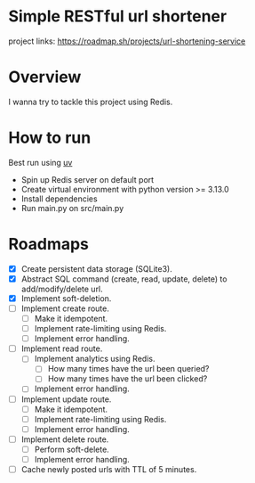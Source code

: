 # Simple RESTful url shortener
project links: https://roadmap.sh/projects/url-shortening-service

# Overview
I wanna try to tackle this project using Redis.


# How to run
Best run using [uv](https://astral.sh)
- Spin up Redis server on default port
- Create virtual environment with python version >= 3.13.0
- Install dependencies
- Run main.py on src/main.py


# Roadmaps
- [x] Create persistent data storage (SQLite3).
- [x] Abstract SQL command (create, read, update, delete) to add/modify/delete url.
- [x] Implement soft-deletion.
- [ ] Implement create route.
    - [ ] Make it idempotent.
    - [ ] Implement rate-limiting using Redis.
    - [ ] Implement error handling.
- [ ] Implement read route.
    - [ ] Implement analytics using Redis.
        - [ ] How many times have the url been queried?
        - [ ] How many times have the url been clicked?
    - [ ] Implement error handling.
- [ ] Implement update route.
    - [ ] Make it idempotent.
    - [ ] Implement rate-limiting using Redis.
    - [ ] Implement error handling.
- [ ] Implement delete route.
    - [ ] Perform soft-delete.
    - [ ] Implement error handling.
- [ ] Cache newly posted urls with TTL of 5 minutes.
